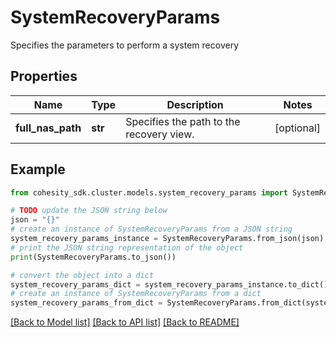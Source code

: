 # SystemRecoveryParams

Specifies the parameters to perform a system recovery

## Properties

Name | Type | Description | Notes
------------ | ------------- | ------------- | -------------
**full_nas_path** | **str** | Specifies the path to the recovery view. | [optional] 

## Example

```python
from cohesity_sdk.cluster.models.system_recovery_params import SystemRecoveryParams

# TODO update the JSON string below
json = "{}"
# create an instance of SystemRecoveryParams from a JSON string
system_recovery_params_instance = SystemRecoveryParams.from_json(json)
# print the JSON string representation of the object
print(SystemRecoveryParams.to_json())

# convert the object into a dict
system_recovery_params_dict = system_recovery_params_instance.to_dict()
# create an instance of SystemRecoveryParams from a dict
system_recovery_params_from_dict = SystemRecoveryParams.from_dict(system_recovery_params_dict)
```
[[Back to Model list]](../README.md#documentation-for-models) [[Back to API list]](../README.md#documentation-for-api-endpoints) [[Back to README]](../README.md)


